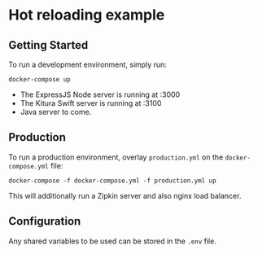 # Hot reloading example

## Getting Started

To run a development environment, simply run:

```
docker-compose up
```

- The ExpressJS Node server is running at :3000
- The Kitura Swift server is running at :3100
- Java server to come.

## Production

To run a production environment, overlay `production.yml` on the `docker-compose.yml` file:

```
docker-compose -f docker-compose.yml -f production.yml up
```

This will additionally run a Zipkin server and also nginx load balancer.

## Configuration

Any shared variables to be used can be stored in the `.env` file.